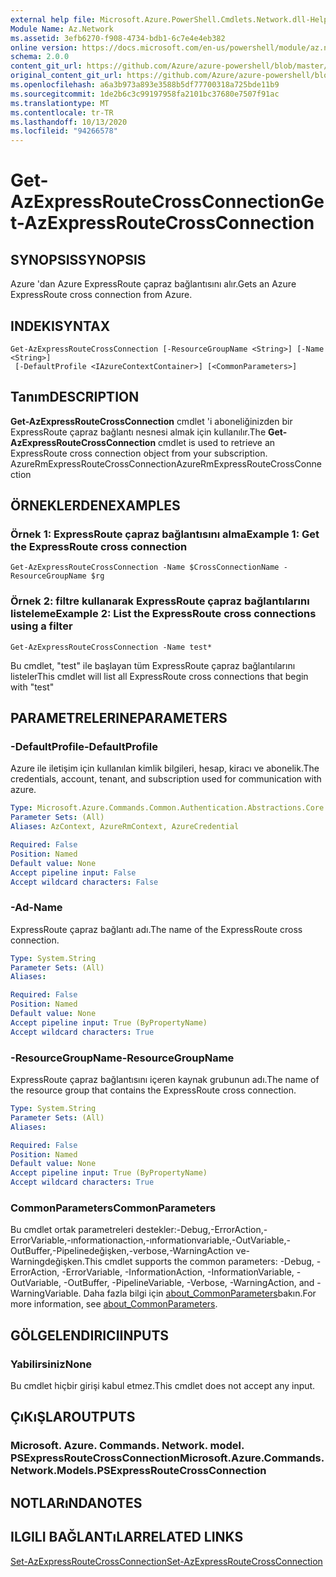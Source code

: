 ```yaml
---
external help file: Microsoft.Azure.PowerShell.Cmdlets.Network.dll-Help.xml
Module Name: Az.Network
ms.assetid: 3efb6270-f908-4734-bdb1-6c7e4e4eb382
online version: https://docs.microsoft.com/en-us/powershell/module/az.network/get-azexpressroutecrossconnection
schema: 2.0.0
content_git_url: https://github.com/Azure/azure-powershell/blob/master/src/Network/Network/help/Get-AzExpressRouteCrossConnection.md
original_content_git_url: https://github.com/Azure/azure-powershell/blob/master/src/Network/Network/help/Get-AzExpressRouteCrossConnection.md
ms.openlocfilehash: a6a3b973a893e3588b5df77700318a725bde11b9
ms.sourcegitcommit: 1de2b6c3c99197958fa2101bc37680e7507f91ac
ms.translationtype: MT
ms.contentlocale: tr-TR
ms.lasthandoff: 10/13/2020
ms.locfileid: "94266578"
---
```

# <span data-ttu-id="cb9ca-101">Get-AzExpressRouteCrossConnection</span><span class="sxs-lookup"><span data-stu-id="cb9ca-101">Get-AzExpressRouteCrossConnection</span></span>

## <span data-ttu-id="cb9ca-102">SYNOPSIS</span><span class="sxs-lookup"><span data-stu-id="cb9ca-102">SYNOPSIS</span></span>
<span data-ttu-id="cb9ca-103">Azure 'dan Azure ExpressRoute çapraz bağlantısını alır.</span><span class="sxs-lookup"><span data-stu-id="cb9ca-103">Gets an Azure ExpressRoute cross connection from Azure.</span></span>

## <span data-ttu-id="cb9ca-104">INDEKI</span><span class="sxs-lookup"><span data-stu-id="cb9ca-104">SYNTAX</span></span>

```
Get-AzExpressRouteCrossConnection [-ResourceGroupName <String>] [-Name <String>]
 [-DefaultProfile <IAzureContextContainer>] [<CommonParameters>]
```

## <span data-ttu-id="cb9ca-105">Tanım</span><span class="sxs-lookup"><span data-stu-id="cb9ca-105">DESCRIPTION</span></span>
<span data-ttu-id="cb9ca-106">**Get-AzExpressRouteCrossConnection** cmdlet 'i aboneliğinizden bir ExpressRoute çapraz bağlantı nesnesi almak için kullanılır.</span><span class="sxs-lookup"><span data-stu-id="cb9ca-106">The **Get-AzExpressRouteCrossConnection** cmdlet is used to retrieve an ExpressRoute cross connection object from your subscription.</span></span>
<span data-ttu-id="cb9ca-107">AzureRmExpressRouteCrossConnection</span><span class="sxs-lookup"><span data-stu-id="cb9ca-107">AzureRmExpressRouteCrossConnection</span></span>

## <span data-ttu-id="cb9ca-108">ÖRNEKLERDEN</span><span class="sxs-lookup"><span data-stu-id="cb9ca-108">EXAMPLES</span></span>

### <span data-ttu-id="cb9ca-109">Örnek 1: ExpressRoute çapraz bağlantısını alma</span><span class="sxs-lookup"><span data-stu-id="cb9ca-109">Example 1: Get the ExpressRoute cross connection</span></span>
```
Get-AzExpressRouteCrossConnection -Name $CrossConnectionName -ResourceGroupName $rg
```

### <span data-ttu-id="cb9ca-110">Örnek 2: filtre kullanarak ExpressRoute çapraz bağlantılarını listeleme</span><span class="sxs-lookup"><span data-stu-id="cb9ca-110">Example 2: List the ExpressRoute cross connections using a filter</span></span>
```
Get-AzExpressRouteCrossConnection -Name test*
```

<span data-ttu-id="cb9ca-111">Bu cmdlet, "test" ile başlayan tüm ExpressRoute çapraz bağlantılarını listeler</span><span class="sxs-lookup"><span data-stu-id="cb9ca-111">This cmdlet will list all ExpressRoute cross connections that begin with "test"</span></span>

## <span data-ttu-id="cb9ca-112">PARAMETRELERINE</span><span class="sxs-lookup"><span data-stu-id="cb9ca-112">PARAMETERS</span></span>

### <span data-ttu-id="cb9ca-113">-DefaultProfile</span><span class="sxs-lookup"><span data-stu-id="cb9ca-113">-DefaultProfile</span></span>
<span data-ttu-id="cb9ca-114">Azure ile iletişim için kullanılan kimlik bilgileri, hesap, kiracı ve abonelik.</span><span class="sxs-lookup"><span data-stu-id="cb9ca-114">The credentials, account, tenant, and subscription used for communication with azure.</span></span>

```yaml
Type: Microsoft.Azure.Commands.Common.Authentication.Abstractions.Core.IAzureContextContainer
Parameter Sets: (All)
Aliases: AzContext, AzureRmContext, AzureCredential

Required: False
Position: Named
Default value: None
Accept pipeline input: False
Accept wildcard characters: False
```

### <span data-ttu-id="cb9ca-115">-Ad</span><span class="sxs-lookup"><span data-stu-id="cb9ca-115">-Name</span></span>
<span data-ttu-id="cb9ca-116">ExpressRoute çapraz bağlantı adı.</span><span class="sxs-lookup"><span data-stu-id="cb9ca-116">The name of the ExpressRoute cross connection.</span></span>

```yaml
Type: System.String
Parameter Sets: (All)
Aliases:

Required: False
Position: Named
Default value: None
Accept pipeline input: True (ByPropertyName)
Accept wildcard characters: True
```

### <span data-ttu-id="cb9ca-117">-ResourceGroupName</span><span class="sxs-lookup"><span data-stu-id="cb9ca-117">-ResourceGroupName</span></span>
<span data-ttu-id="cb9ca-118">ExpressRoute çapraz bağlantısını içeren kaynak grubunun adı.</span><span class="sxs-lookup"><span data-stu-id="cb9ca-118">The name of the resource group that contains the ExpressRoute cross connection.</span></span>

```yaml
Type: System.String
Parameter Sets: (All)
Aliases:

Required: False
Position: Named
Default value: None
Accept pipeline input: True (ByPropertyName)
Accept wildcard characters: True
```

### <span data-ttu-id="cb9ca-119">CommonParameters</span><span class="sxs-lookup"><span data-stu-id="cb9ca-119">CommonParameters</span></span>
<span data-ttu-id="cb9ca-120">Bu cmdlet ortak parametreleri destekler:-Debug,-ErrorAction,-ErrorVariable,-ınformationaction,-ınformationvariable,-OutVariable,-OutBuffer,-Pipelinedeğişken,-verbose,-WarningAction ve-Warningdeğişken.</span><span class="sxs-lookup"><span data-stu-id="cb9ca-120">This cmdlet supports the common parameters: -Debug, -ErrorAction, -ErrorVariable, -InformationAction, -InformationVariable, -OutVariable, -OutBuffer, -PipelineVariable, -Verbose, -WarningAction, and -WarningVariable.</span></span> <span data-ttu-id="cb9ca-121">Daha fazla bilgi için [about_CommonParameters](http://go.microsoft.com/fwlink/?LinkID=113216)bakın.</span><span class="sxs-lookup"><span data-stu-id="cb9ca-121">For more information, see [about_CommonParameters](http://go.microsoft.com/fwlink/?LinkID=113216).</span></span>

## <span data-ttu-id="cb9ca-122">GÖLGELENDIRICI</span><span class="sxs-lookup"><span data-stu-id="cb9ca-122">INPUTS</span></span>

### <span data-ttu-id="cb9ca-123">Yabilirsiniz</span><span class="sxs-lookup"><span data-stu-id="cb9ca-123">None</span></span>
<span data-ttu-id="cb9ca-124">Bu cmdlet hiçbir girişi kabul etmez.</span><span class="sxs-lookup"><span data-stu-id="cb9ca-124">This cmdlet does not accept any input.</span></span>

## <span data-ttu-id="cb9ca-125">ÇıKıŞLAR</span><span class="sxs-lookup"><span data-stu-id="cb9ca-125">OUTPUTS</span></span>

### <span data-ttu-id="cb9ca-126">Microsoft. Azure. Commands. Network. model. PSExpressRouteCrossConnection</span><span class="sxs-lookup"><span data-stu-id="cb9ca-126">Microsoft.Azure.Commands.Network.Models.PSExpressRouteCrossConnection</span></span>

## <span data-ttu-id="cb9ca-127">NOTLARıNDA</span><span class="sxs-lookup"><span data-stu-id="cb9ca-127">NOTES</span></span>

## <span data-ttu-id="cb9ca-128">ILGILI BAĞLANTıLAR</span><span class="sxs-lookup"><span data-stu-id="cb9ca-128">RELATED LINKS</span></span>

[<span data-ttu-id="cb9ca-129">Set-AzExpressRouteCrossConnection</span><span class="sxs-lookup"><span data-stu-id="cb9ca-129">Set-AzExpressRouteCrossConnection</span></span>](Set-AzExpressRouteCrossConnection.md)